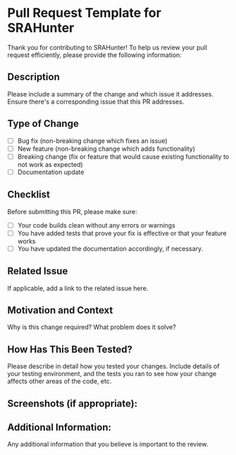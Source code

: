 # Pull Request Template for SRAHunter

Thank you for contributing to SRAHunter! To help us review your pull request efficiently, please provide the following information:

## Description
Please include a summary of the change and which issue it addresses. Ensure there's a corresponding issue that this PR addresses.

## Type of Change
- [ ] Bug fix (non-breaking change which fixes an issue)
- [ ] New feature (non-breaking change which adds functionality)
- [ ] Breaking change (fix or feature that would cause existing functionality to not work as expected)
- [ ] Documentation update

## Checklist
Before submitting this PR, please make sure:
- [ ] Your code builds clean without any errors or warnings
- [ ] You have added tests that prove your fix is effective or that your feature works
- [ ] You have updated the documentation accordingly, if necessary.

## Related Issue
If applicable, add a link to the related issue here.

## Motivation and Context
Why is this change required? What problem does it solve?

## How Has This Been Tested?
Please describe in detail how you tested your changes. Include details of your testing environment, and the tests you ran to see how your change affects other areas of the code, etc.

## Screenshots (if appropriate):

## Additional Information:
Any additional information that you believe is important to the review.


